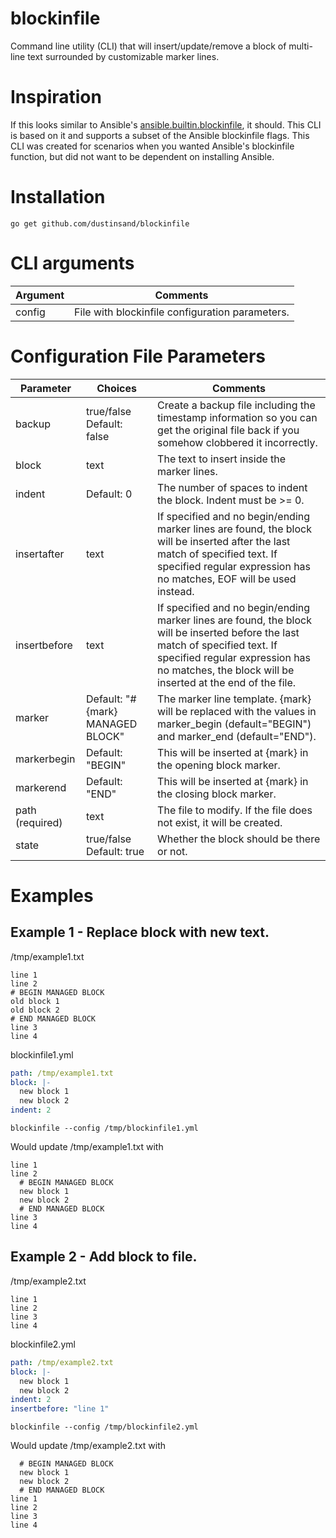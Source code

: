 blockinfile
===========

Command line utility (CLI) that will insert/update/remove a block of multi-line text surrounded by customizable marker
lines.

# Inspiration

If this looks similar to
Ansible's [ansible.builtin.blockinfile](https://docs.ansible.com/ansible/latest/collections/ansible/builtin/blockinfile_module.html),
it should. This CLI is based on it and supports a subset of the Ansible blockinfile flags. This CLI was created for scenarios
when you wanted Ansible's blockinfile function, but did not want to be dependent on installing Ansible.

# Installation

```
go get github.com/dustinsand/blockinfile
```

# CLI arguments
|Argument|Comments|
|---------|--------|
|config|File with blockinfile configuration parameters.|

# Configuration File Parameters

|Parameter|Choices|Comments|
|---------|-------|--------|
|backup|true/false Default: false|Create a backup file including the timestamp information so you can get the original file back if you somehow clobbered it incorrectly.|
|block|text|The text to insert inside the marker lines.|
|indent|Default: 0|The number of spaces to indent the block. Indent must be >= 0.|
|insertafter|text|If specified and no begin/ending marker lines are found, the block will be inserted after the last match of specified text. If specified regular expression has no matches, EOF will be used instead.|
|insertbefore|text|If specified and no begin/ending marker lines are found, the block will be inserted before the last match of specified text. If specified regular expression has no matches, the block will be inserted at the end of the file.|
|marker|Default: "# {mark} MANAGED BLOCK"|The marker line template. {mark} will be replaced with the values in marker_begin (default="BEGIN") and marker_end (default="END").|
|markerbegin|Default: "BEGIN"|This will be inserted at {mark} in the opening block marker.|
|markerend|Default: "END"|This will be inserted at {mark} in the closing block marker.|
|path (required)|text|The file to modify. If the file does not exist, it will be created.|
|state|true/false Default: true|Whether the block should be there or not.|

# Examples
## Example 1 - Replace block with new text.
/tmp/example1.txt
```text
line 1
line 2
# BEGIN MANAGED BLOCK
old block 1
old block 2
# END MANAGED BLOCK
line 3
line 4
```

blockinfile1.yml
```yaml
path: /tmp/example1.txt
block: |-
  new block 1
  new block 2
indent: 2
```

```blockinfile --config /tmp/blockinfile1.yml```

Would update /tmp/example1.txt with
```text
line 1
line 2
  # BEGIN MANAGED BLOCK
  new block 1
  new block 2
  # END MANAGED BLOCK
line 3
line 4
```
## Example 2 - Add block to file.
/tmp/example2.txt
```text
line 1
line 2
line 3
line 4
```

blockinfile2.yml
```yaml
path: /tmp/example2.txt
block: |-
  new block 1
  new block 2
indent: 2
insertbefore: "line 1"
```

```blockinfile --config /tmp/blockinfile2.yml```

Would update /tmp/example2.txt with
```text
  # BEGIN MANAGED BLOCK
  new block 1
  new block 2
  # END MANAGED BLOCK
line 1
line 2
line 3
line 4
```